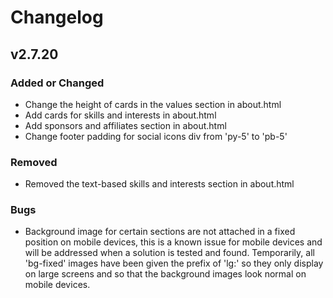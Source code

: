 # Changelog

## v2.7.20

### Added or Changed
- Change the height of cards in the values section in about.html
- Add cards for skills and interests in about.html
- Add sponsors and affiliates section in about.html
- Change footer padding for social icons div from 'py-5' to 'pb-5'

### Removed
- Removed the text-based skills and interests section in about.html


### Bugs
- Background image for certain sections are not attached in a fixed position on mobile devices, this is a known issue for mobile devices and will be addressed when a solution is tested and found. Temporarily, all 'bg-fixed' images have been given the prefix of 'lg:' so they only display on large screens and so that the background images look normal on mobile devices.